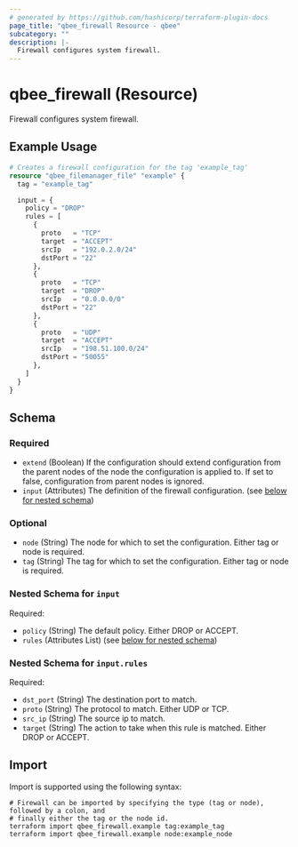 ```yaml
---
# generated by https://github.com/hashicorp/terraform-plugin-docs
page_title: "qbee_firewall Resource - qbee"
subcategory: ""
description: |-
  Firewall configures system firewall.
---
```


# qbee_firewall (Resource)

Firewall configures system firewall.

## Example Usage

```terraform
# Creates a firewall configuration for the tag 'example_tag'
resource "qbee_filemanager_file" "example" {
  tag = "example_tag"

  input = {
    policy = "DROP"
    rules = [
      {
        proto   = "TCP"
        target  = "ACCEPT"
        srcIp   = "192.0.2.0/24"
        dstPort = "22"
      },
      {
        proto   = "TCP"
        target  = "DROP"
        srcIp   = "0.0.0.0/0"
        dstPort = "22"
      },
      {
        proto   = "UDP"
        target  = "ACCEPT"
        srcIp   = "198.51.100.0/24"
        dstPort = "50055"
      },
    ]
  }
}
```

<!-- schema generated by tfplugindocs -->
## Schema

### Required

- `extend` (Boolean) If the configuration should extend configuration from the parent nodes of the node the configuration is applied to. If set to false, configuration from parent nodes is ignored.
- `input` (Attributes) The definition of the firewall configuration. (see [below for nested schema](#nestedatt--input))

### Optional

- `node` (String) The node for which to set the configuration. Either tag or node is required.
- `tag` (String) The tag for which to set the configuration. Either tag or node is required.

<a id="nestedatt--input"></a>
### Nested Schema for `input`

Required:

- `policy` (String) The default policy. Either DROP or ACCEPT.
- `rules` (Attributes List) (see [below for nested schema](#nestedatt--input--rules))

<a id="nestedatt--input--rules"></a>
### Nested Schema for `input.rules`

Required:

- `dst_port` (String) The destination port to match.
- `proto` (String) The protocol to match. Either UDP or TCP.
- `src_ip` (String) The source ip to match.
- `target` (String) The action to take when this rule is matched. Either DROP or ACCEPT.

## Import

Import is supported using the following syntax:

```shell
# Firewall can be imported by specifying the type (tag or node), followed by a colon, and
# finally either the tag or the node id.
terraform import qbee_firewall.example tag:example_tag
terraform import qbee_firewall.example node:example_node
```
